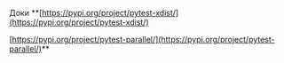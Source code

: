 Доки **[https://pypi.org/project/pytest-xdist/](https://pypi.org/project/pytest-xdist/)

[https://pypi.org/project/pytest-parallel/](https://pypi.org/project/pytest-parallel/)**

